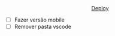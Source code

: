 <div align="center">
  <a href="https://wangeloow.github.io/Lista-de-Tarefas/">Deploy</a>
</div>

- [ ] Fazer versão mobile
- [ ] Remover pasta vscode
